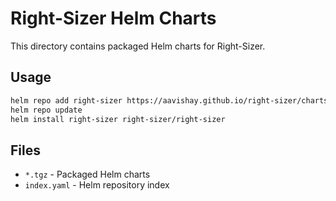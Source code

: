 # Right-Sizer Helm Charts

This directory contains packaged Helm charts for Right-Sizer.

## Usage

```bash
helm repo add right-sizer https://aavishay.github.io/right-sizer/charts
helm repo update
helm install right-sizer right-sizer/right-sizer
```

## Files

- `*.tgz` - Packaged Helm charts
- `index.yaml` - Helm repository index
